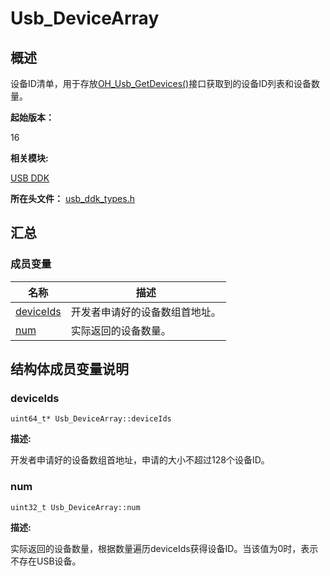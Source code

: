 # Usb_DeviceArray


## 概述

设备ID清单，用于存放[OH_Usb_GetDevices()](_usb_ddk.md#oh_usb_getdevices16)接口获取到的设备ID列表和设备数量。

**起始版本：**

16

**相关模块:**

[USB DDK](_usb_ddk.md)

**所在头文件：** [usb_ddk_types.h](usb__ddk__types_8h.md)


## 汇总


### 成员变量

| 名称 | 描述 |
| -------- | -------- |
| [deviceIds](#deviceids) | 开发者申请好的设备数组首地址。 |
| [num](#num) | 实际返回的设备数量。 |

## 结构体成员变量说明


### deviceIds


```
uint64_t* Usb_DeviceArray::deviceIds
```

**描述:**

开发者申请好的设备数组首地址，申请的大小不超过128个设备ID。
### num


```
uint32_t Usb_DeviceArray::num
```

**描述:**

实际返回的设备数量，根据数量遍历deviceIds获得设备ID。当该值为0时，表示不存在USB设备。